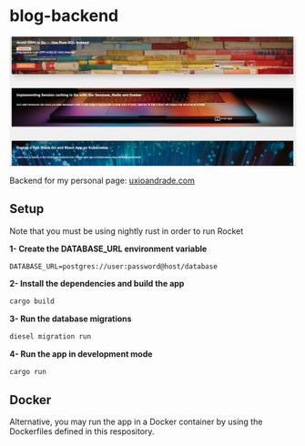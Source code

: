 # blog-backend

![Uxío's list of posts](https://github.com/UxioAndrade/blog-backend/blob/main/uxio_blog.png?raw=true)

Backend for my personal page: [uxioandrade.com](http://uxioandrade.com)

## Setup

Note that you must be using nightly rust in order to run Rocket

**1- Create the DATABASE_URL environment variable**
```
DATABASE_URL=postgres://user:password@host/database
```

**2- Install the dependencies and build the app**
```bash
cargo build
```

**3- Run the database migrations**
```bash
diesel migration run
```

**4- Run the app in development mode**
```bash
cargo run
```

## Docker
Alternative, you may run the app in a Docker container by using the Dockerfiles defined in this respository.

